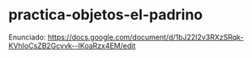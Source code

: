 # practica-objetos-el-padrino
Enunciado: https://docs.google.com/document/d/1bJ22I2v3RXzSRqk-KVhIoCsZB2Gcvvk--IKoaRzx4EM/edit
